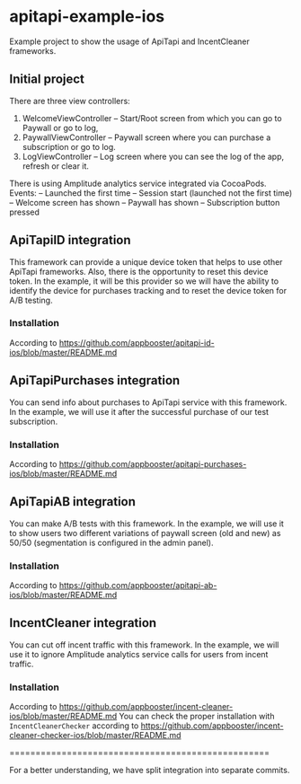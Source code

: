 # apitapi-example-ios

Example project to show the usage of ApiTapi and IncentCleaner frameworks.

## Initial project

There are three view controllers:
1) WelcomeViewController – Start/Root screen from which you can go to Paywall or go to log,
2) PaywallViewController – Paywall screen where you can purchase a subscription or go to log.
3) LogViewController – Log screen where you can see the log of the app, refresh or clear it.

There is using Amplitude analytics service integrated via CocoaPods.
Events:
– Launched the first time
– Session start (launched not the first time)
– Welcome screen has shown
– Paywall has shown
– Subscription button pressed

## ApiTapiID integration

This framework can provide a unique device token that helps to use other ApiTapi frameworks. Also, there is the opportunity to reset this device token.
In the example, it will be this provider so we will have the ability to identify the device for purchases tracking and to reset the device token for A/B testing.

### Installation

According to https://github.com/appbooster/apitapi-id-ios/blob/master/README.md

## ApiTapiPurchases integration

You can send info about purchases to ApiTapi service with this framework.
In the example, we will use it after the successful purchase of our test subscription.

### Installation

According to https://github.com/appbooster/apitapi-purchases-ios/blob/master/README.md

## ApiTapiAB integration

You can make A/B tests with this framework.
In the example, we will use it to show users two different variations of paywall screen (old and new) as 50/50 (segmentation is configured in the admin panel).

### Installation

According to https://github.com/appbooster/apitapi-ab-ios/blob/master/README.md

## IncentCleaner integration

You can cut off incent traffic with this framework.
In the example, we will use it to ignore Amplitude analytics service calls for users from incent traffic.

### Installation

According to https://github.com/appbooster/incent-cleaner-ios/blob/master/README.md
You can check the proper installation with `IncentCleanerChecker` according to https://github.com/appbooster/incent-cleaner-checker-ios/blob/master/README.md

==================================================

For a better understanding, we have split integration into separate commits.